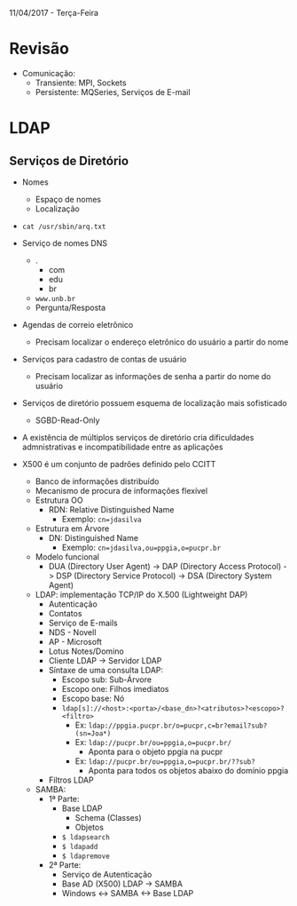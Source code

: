 11/04/2017 - Terça-Feira

# Revisão

* Comunicação:
	* Transiente: MPI, Sockets
	* Persistente: MQSeries, Serviços de E-mail

# LDAP

## Serviços de Diretório

* Nomes
	* Espaço de nomes
	* Localização
* `cat /usr/sbin/arq.txt`
* Serviço de nomes DNS
	* .
		* com
		* edu
		* br
	* `www.unb.br`
	* Pergunta/Resposta

* Agendas de correio eletrônico
	* Precisam localizar o endereço eletrônico do usuário a partir do nome
* Serviços para cadastro de contas de usuário
	* Precisam localizar as informações de senha a partir do nome do usuário

* Serviços de diretório possuem esquema de localização mais sofisticado
	* SGBD-Read-Only
* A existência de múltiplos serviços de diretório cria dificuldades admnistrativas e incompatibilidade entre as aplicações
* X500 é um conjunto de padrões definido pelo CCITT
	* Banco de informações distribuído
	* Mecanismo de procura de informações flexível
	* Estrutura OO
		* RDN: Relative Distinguished Name
			* Exemplo: `cn=jdasilva`
	* Estrutura em Árvore
		* DN: Distinguished Name
			* Exemplo: `cn=jdasilva,ou=ppgia,o=pucpr.br`
	* Modelo funcional
		* DUA (Directory User Agent) -> DAP (Directory Access Protocol) -> DSP (Directory Service Protocol) -> DSA (Directory System Agent)
	* LDAP: implementação TCP/IP do X.500 (Lightweight DAP)
		* Autenticação
		* Contatos
		* Serviço de E-mails
		* NDS - Novell
		* AP - Microsoft
		* Lotus Notes/Domino
		* Cliente LDAP -> Servidor LDAP
		* Síntaxe de uma consulta LDAP:
			* Escopo sub: Sub-Árvore
			* Escopo one: Filhos imediatos
			* Escopo base: Nó
			* `ldap[s]://<host>:<porta>/<base_dn>?<atributos>?<escopo>?<filtro>`
				* Ex: `ldap://ppgia.pucpr.br/o=pucpr,c=br?email?sub?(sn=Joa*)`
				* Ex: `ldap://pucpr.br/ou=ppgia,o=pucpr.br/`
					* Aponta para o objeto ppgia na pucpr
				* Ex: `ldap://pucpr.br/ou=ppgia,o=pucpr.br/??sub?`
					* Aponta para todos os objetos abaixo do domínio ppgia
		* Filtros LDAP
	* SAMBA:
		* 1ª Parte:
			* Base LDAP
				* Schema (Classes)
				* Objetos
			* `$ ldapsearch`
			* `$ ldapadd`
			* `$ ldapremove`
		* 2ª Parte:
			* Serviço de Autenticação
			* Base AD (X500) LDAP -> SAMBA
			* Windows <-> SAMBA <-> Base LDAP
